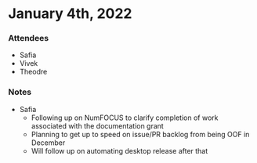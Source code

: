 # January 4th, 2022

### Attendees
- Safia
- Vivek
- Theodre

### Notes
- Safia
    - Following up on NumFOCUS to clarify completion of work associated with the documentation grant
    - Planning to get up to speed on issue/PR backlog from being OOF in December
    - Will follow up on automating desktop release after that
